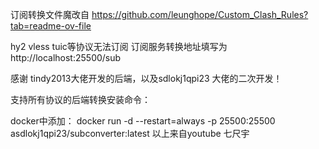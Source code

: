 订阅转换文件魔改自 https://github.com/leunghope/Custom_Clash_Rules?tab=readme-ov-file


hy2 vless tuic等协议无法订阅
订阅服务转换地址填写为 http://localhost:25500/sub


感谢 tindy2013大佬开发的后端，以及sdlokj1qpi23 大佬的二次开发！

支持所有协议的后端转换安装命令：

docker中添加：
docker run -d --restart=always -p 25500:25500 asdlokj1qpi23/subconverter:latest
以上来自youtube 七尺宇
